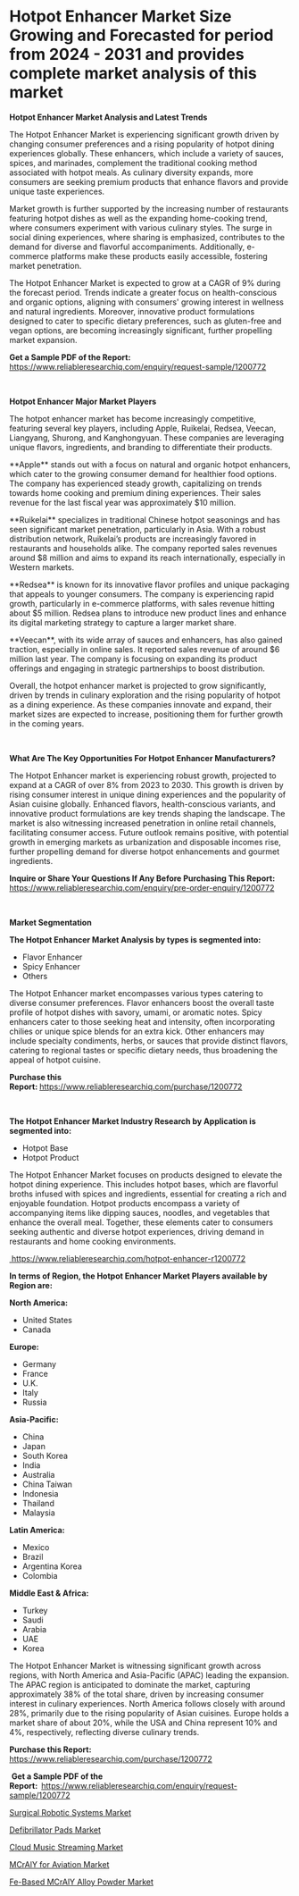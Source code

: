 <p><h1>Hotpot Enhancer Market Size Growing and Forecasted for period from 2024 - 2031 and provides complete market analysis of this market</h1></p><p><strong>Hotpot Enhancer Market Analysis and Latest Trends</strong></p>
<p><p>The Hotpot Enhancer Market is experiencing significant growth driven by changing consumer preferences and a rising popularity of hotpot dining experiences globally. These enhancers, which include a variety of sauces, spices, and marinades, complement the traditional cooking method associated with hotpot meals. As culinary diversity expands, more consumers are seeking premium products that enhance flavors and provide unique taste experiences.</p><p>Market growth is further supported by the increasing number of restaurants featuring hotpot dishes as well as the expanding home-cooking trend, where consumers experiment with various culinary styles. The surge in social dining experiences, where sharing is emphasized, contributes to the demand for diverse and flavorful accompaniments. Additionally, e-commerce platforms make these products easily accessible, fostering market penetration.</p><p>The Hotpot Enhancer Market is expected to grow at a CAGR of 9% during the forecast period. Trends indicate a greater focus on health-conscious and organic options, aligning with consumers' growing interest in wellness and natural ingredients. Moreover, innovative product formulations designed to cater to specific dietary preferences, such as gluten-free and vegan options, are becoming increasingly significant, further propelling market expansion.</p></p>
<p><strong>Get a Sample PDF of the Report:&nbsp;</strong> <a href="https://www.reliableresearchiq.com/enquiry/request-sample/1200772">https://www.reliableresearchiq.com/enquiry/request-sample/1200772</a></p>
<p>&nbsp;</p>
<p><strong>Hotpot Enhancer Major Market Players</strong></p>
<p><p>The hotpot enhancer market has become increasingly competitive, featuring several key players, including Apple, Ruikelai, Redsea, Veecan, Liangyang, Shurong, and Kanghongyuan. These companies are leveraging unique flavors, ingredients, and branding to differentiate their products.</p><p>**Apple** stands out with a focus on natural and organic hotpot enhancers, which cater to the growing consumer demand for healthier food options. The company has experienced steady growth, capitalizing on trends towards home cooking and premium dining experiences. Their sales revenue for the last fiscal year was approximately $10 million.</p><p>**Ruikelai** specializes in traditional Chinese hotpot seasonings and has seen significant market penetration, particularly in Asia. With a robust distribution network, Ruikelai’s products are increasingly favored in restaurants and households alike. The company reported sales revenues around $8 million and aims to expand its reach internationally, especially in Western markets.</p><p>**Redsea** is known for its innovative flavor profiles and unique packaging that appeals to younger consumers. The company is experiencing rapid growth, particularly in e-commerce platforms, with sales revenue hitting about $5 million. Redsea plans to introduce new product lines and enhance its digital marketing strategy to capture a larger market share.</p><p>**Veecan**, with its wide array of sauces and enhancers, has also gained traction, especially in online sales. It reported sales revenue of around $6 million last year. The company is focusing on expanding its product offerings and engaging in strategic partnerships to boost distribution.</p><p>Overall, the hotpot enhancer market is projected to grow significantly, driven by trends in culinary exploration and the rising popularity of hotpot as a dining experience. As these companies innovate and expand, their market sizes are expected to increase, positioning them for further growth in the coming years.</p></p>
<p>&nbsp;</p>
<p><strong>What Are The Key Opportunities For Hotpot Enhancer Manufacturers?</strong></p>
<p><p>The Hotpot Enhancer market is experiencing robust growth, projected to expand at a CAGR of over 8% from 2023 to 2030. This growth is driven by rising consumer interest in unique dining experiences and the popularity of Asian cuisine globally. Enhanced flavors, health-conscious variants, and innovative product formulations are key trends shaping the landscape. The market is also witnessing increased penetration in online retail channels, facilitating consumer access. Future outlook remains positive, with potential growth in emerging markets as urbanization and disposable incomes rise, further propelling demand for diverse hotpot enhancements and gourmet ingredients.</p></p>
<p><strong>Inquire or Share Your Questions If Any Before Purchasing This Report:</strong> <a href="https://www.reliableresearchiq.com/enquiry/pre-order-enquiry/1200772">https://www.reliableresearchiq.com/enquiry/pre-order-enquiry/1200772</a></p>
<p>&nbsp;</p>
<p><strong>Market Segmentation</strong></p>
<p><strong>The Hotpot Enhancer Market Analysis by types is segmented into:</strong></p>
<p><ul><li>Flavor Enhancer</li><li>Spicy Enhancer</li><li>Others</li></ul></p>
<p><p>The Hotpot Enhancer market encompasses various types catering to diverse consumer preferences. Flavor enhancers boost the overall taste profile of hotpot dishes with savory, umami, or aromatic notes. Spicy enhancers cater to those seeking heat and intensity, often incorporating chilies or unique spice blends for an extra kick. Other enhancers may include specialty condiments, herbs, or sauces that provide distinct flavors, catering to regional tastes or specific dietary needs, thus broadening the appeal of hotpot cuisine.</p></p>
<p><strong>Purchase this Report:&nbsp;</strong><a href="https://www.reliableresearchiq.com/purchase/1200772">https://www.reliableresearchiq.com/purchase/1200772</a></p>
<p>&nbsp;</p>
<p><strong>The Hotpot Enhancer Market Industry Research by Application is segmented into:</strong></p>
<p><ul><li>Hotpot Base</li><li>Hotpot Product</li></ul></p>
<p><p>The Hotpot Enhancer Market focuses on products designed to elevate the hotpot dining experience. This includes hotpot bases, which are flavorful broths infused with spices and ingredients, essential for creating a rich and enjoyable foundation. Hotpot products encompass a variety of accompanying items like dipping sauces, noodles, and vegetables that enhance the overall meal. Together, these elements cater to consumers seeking authentic and diverse hotpot experiences, driving demand in restaurants and home cooking environments.</p></p>
<p><a href="https://www.reliableresearchiq.com/hotpot-enhancer-r1200772">&nbsp;https://www.reliableresearchiq.com/hotpot-enhancer-r1200772</a></p>
<p><strong>In terms of Region, the Hotpot Enhancer Market Players available by Region are:</strong></p>
<p>
    <p> <strong> North America: </strong>
        <ul>
            <li>United States</li>
            <li>Canada</li>
        </ul>
        </p> 
    <p> <strong> Europe: </strong>
        <ul>
            <li>Germany</li>
            <li>France</li>
            <li>U.K.</li>
            <li>Italy</li>
            <li>Russia</li>
        </ul>
        </p> 
    <p> <strong> Asia-Pacific: </strong>
        <ul>
            <li>China</li>
            <li>Japan</li>
            <li>South Korea</li>
            <li>India</li>
            <li>Australia</li>
            <li>China Taiwan</li>
            <li>Indonesia</li>
            <li>Thailand</li>
            <li>Malaysia</li>
        </ul>
        </p> 
    <p> <strong> Latin America: </strong>
        <ul>
            <li>Mexico</li>
            <li>Brazil</li>
            <li>Argentina Korea</li>
            <li>Colombia</li>
        </ul>
        </p> 
    <p> <strong> Middle East & Africa: </strong>
        <ul>
            <li>Turkey</li>
            <li>Saudi</li>
            <li>Arabia</li>
            <li>UAE</li>
            <li>Korea</li>
        </ul>
    </p>
    </p>
<p><p>The Hotpot Enhancer Market is witnessing significant growth across regions, with North America and Asia-Pacific (APAC) leading the expansion. The APAC region is anticipated to dominate the market, capturing approximately 38% of the total share, driven by increasing consumer interest in culinary experiences. North America follows closely with around 28%, primarily due to the rising popularity of Asian cuisines. Europe holds a market share of about 20%, while the USA and China represent 10% and 4%, respectively, reflecting diverse culinary trends.</p></p>
<p><strong>Purchase this Report: </strong><a href="https://www.reliableresearchiq.com/purchase/1200772">https://www.reliableresearchiq.com/purchase/1200772</a></p>
<p>&nbsp;<strong>Get a Sample PDF of the Report:&nbsp;&nbsp;</strong><a href="https://www.reliableresearchiq.com/enquiry/request-sample/1200772">https://www.reliableresearchiq.com/enquiry/request-sample/1200772</a></p>
<p><strong></strong></p>
<p><p><a href="https://www.linkedin.com/pulse/how-regions-adapting-surgical-robotic-systems-market-global-ahg9c?trackingId=oXR86tj9QHGN3ah0SPv1LQ%3D%3D">Surgical Robotic Systems Market</a></p><p><a href="https://www.linkedin.com/pulse/global-defibrillator-pads-market-projected-grow-cagr-108-v0cpc?trackingId=A%2FTf0vBaRq2IP4jYQglKew%3D%3D">Defibrillator Pads Market</a></p><p><a href="https://www.linkedin.com/pulse/cloud-music-streaming-market-investigation-industry-evolution-cgnce?trackingId=ZbgiCu56TEmBNnEev2RWvQ%3D%3D">Cloud Music Streaming Market</a></p><p><a href="https://issuu.com/reportprime-2/docs/mcraly-for-aviation-market-size-203_dc731608d0cc1f">MCrAlY for Aviation Market</a></p><p><a href="https://issuu.com/reportprime-2/docs/fe-based-mcraly-alloy-powder-market_a4ca370d59bd6a">Fe-Based MCrAlY Alloy Powder Market</a></p></p>